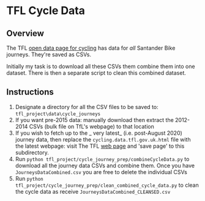 # TFL Cycle Data
## Overview
The TFL [open data page for cycling](https://cycling.data.tfl.gov.uk/) has data for _all_ Santander Bike journeys.
They're saved as CSVs. 

Initially my task is to download all these CSVs them combine them into one dataset. There is then a separate script to 
clean this combined dataset.

## Instructions
1. Designate a directory for all the CSV files to be saved to: `tfl_project\data\cycle_journeys`
2. If you want pre-2015 data: manually download then extract the 2012-2014 CSVs (bulk file on TfL's webpage) to that location 
3. If you wish to fetch up to the _ very latest_ (i.e. post-August 2020) journey data, then replace the `cycling.data.tfl.gov.uk.html` file with the 
latest webpage: visit The TFL [web page](https://cycling.data.tfl.gov.uk/) and 'save page' to this subdirectory.  
4. Run ```python tfl_project/cycle_journey_prep/combineCycleData.py``` to download all the journey data CSVs and combine them. 
Once you have `JourneysDataCombined.csv` you are free to delete the individual CSVs
5. Run ```python tfl_project/cycle_journey_prep/clean_combined_cycle_data.py``` to clean the cycle data as receive 
`JourneysDataCombined_CLEANSED.csv` 

